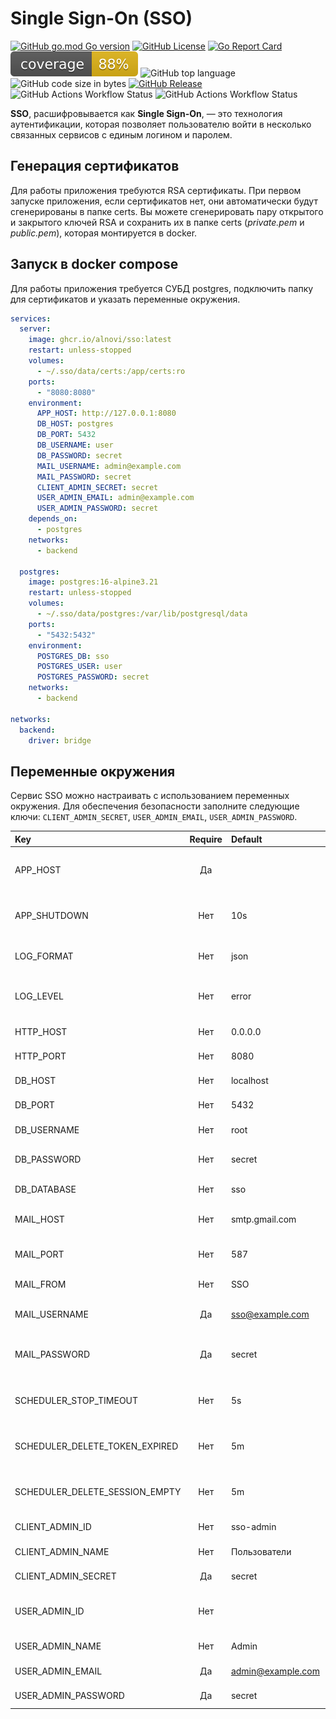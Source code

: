 # Single Sign-On (SSO)

[![GitHub go.mod Go version](https://img.shields.io/github/go-mod/go-version/alnovi/sso)](https://go.dev/dl/)
[![GitHub License](https://img.shields.io/github/license/alnovi/sso)](https://github.com/alnovi/sso/blob/master/LICENSE.md)
[![Go Report Card](https://goreportcard.com/badge/github.com/alnovi/sso)](https://goreportcard.com/report/github.com/alnovi/sso)
![coverage](https://raw.githubusercontent.com/alnovi/sso/badges/.badges/master/coverage.svg)
![GitHub top language](https://img.shields.io/github/languages/top/alnovi/sso)
![GitHub code size in bytes](https://img.shields.io/github/languages/code-size/alnovi/sso)
[![GitHub Release](https://img.shields.io/github/v/release/alnovi/sso)](https://github.com/alnovi/sso/releases)
![GitHub Actions Workflow Status](https://img.shields.io/github/actions/workflow/status/alnovi/sso/master.yml)
![GitHub Actions Workflow Status](https://img.shields.io/github/actions/workflow/status/alnovi/sso/deploy.yml?label=deploy)

**SSO**, расшифровывается как **Single Sign-On**, — это технология аутентификации, которая
позволяет пользователю войти в несколько связанных сервисов с единым логином и паролем.

## Генерация сертификатов

Для работы приложения требуются RSA сертификаты. При первом запуске приложения, если сертификатов нет,
они автоматически будут сгенерированы в папке certs. Вы можете сгенерировать пару открытого и закрытого ключей RSA и
сохранить их в папке certs (_private.pem_ и _public.pem_), которая монтируется в docker.

## Запуск в docker compose

Для работы приложения требуется СУБД postgres, подключить папку для сертификатов
и указать переменные окружения.

```yml
services:
  server:
    image: ghcr.io/alnovi/sso:latest
    restart: unless-stopped
    volumes:
      - ~/.sso/data/certs:/app/certs:ro
    ports:
      - "8080:8080"
    environment:
      APP_HOST: http://127.0.0.1:8080
      DB_HOST: postgres
      DB_PORT: 5432
      DB_USERNAME: user
      DB_PASSWORD: secret
      MAIL_USERNAME: admin@example.com
      MAIL_PASSWORD: secret
      CLIENT_ADMIN_SECRET: secret
      USER_ADMIN_EMAIL: admin@example.com
      USER_ADMIN_PASSWORD: secret
    depends_on:
      - postgres
    networks:
      - backend

  postgres:
    image: postgres:16-alpine3.21
    restart: unless-stopped
    volumes:
      - ~/.sso/data/postgres:/var/lib/postgresql/data
    ports:
      - "5432:5432"
    environment:
      POSTGRES_DB: sso
      POSTGRES_USER: user
      POSTGRES_PASSWORD: secret
    networks:
      - backend

networks:
  backend:
    driver: bridge
```
## Переменные окружения

Сервис SSO можно настраивать с использованием переменных окружения. Для обеспечения безопасности заполните следующие ключи:
`CLIENT_ADMIN_SECRET`, `USER_ADMIN_EMAIL`, `USER_ADMIN_PASSWORD`.

| Key                            | Require | Default           | Description                                    |
|:-------------------------------|:-------:|:------------------|:-----------------------------------------------|
| APP_HOST                       |   Да    |                   | Хост на котором работает сервис                |
| APP_SHUTDOWN                   |   Нет   | 10s               | Максимальное время остановки сервиса           |
| LOG_FORMAT                     |   Нет   | json              | Формат логов (text, json, pretty, discard)     |
| LOG_LEVEL                      |   Нет   | error             | Уровень логирования (debug, info, warn, error) |
| HTTP_HOST                      |   Нет   | 0.0.0.0           | Хост HTTP сервера                              |
| HTTP_PORT                      |   Нет   | 8080              | Порт HTTP сервера                              |
| DB_HOST                        |   Нет   | localhost         | Хост СУБД postgres                             |
| DB_PORT                        |   Нет   | 5432              | Порт СУБД postgres                             |
| DB_USERNAME                    |   Нет   | root              | Пользователь СУБД postgres                     |
| DB_PASSWORD                    |   Нет   | secret            | Пароль пользователя СУБД postgres              |
| DB_DATABASE                    |   Нет   | sso               | Название БД postgres                           |
| MAIL_HOST                      |   Нет   | smtp.gmail.com    | Хост почтового сервера                         |
| MAIL_PORT                      |   Нет   | 587               | Порт почтового сервера                         |
| MAIL_FROM                      |   Нет   | SSO               | Имя отправителя                                |
| MAIL_USERNAME                  |   Да    | sso@example.com   | Пользователь почтового сервера                 |
| MAIL_PASSWORD                  |   Да    | secret            | Пароль пользователя почтового сервера          |
| SCHEDULER_STOP_TIMEOUT         |   Нет   | 5s                | Максимальное время остановки планировщика      |
| SCHEDULER_DELETE_TOKEN_EXPIRED |   Нет   | 5m                | Интервал удаления не активных токенов          |
| SCHEDULER_DELETE_SESSION_EMPTY |   Нет   | 5m                | Интервал удаления не активных сессий           |
| CLIENT_ADMIN_ID                |   Нет   | sso-admin         | Client ID админки                              |
| CLIENT_ADMIN_NAME              |   Нет   | Пользователи      | Client name админки                            |
| CLIENT_ADMIN_SECRET            |   Да    | secret            | Client secret админки                          |
| USER_ADMIN_ID                  |   Нет   |                   | UUID v4 идентификатор админ пользователя       |
| USER_ADMIN_NAME                |   Нет   | Admin             | Имя admin пользователя                         |
| USER_ADMIN_EMAIL               |   Да    | admin@example.com | Логин admin пользователя                       |
| USER_ADMIN_PASSWORD            |   Да    | secret            | Пароль admin пользователя                      |
